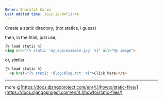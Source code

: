 ```yaml
---
Owner: Sharafat Karim
Last edited time: 2022-12-04T11:46
---
```

Create a static directory, (not statics, i guess)

then, in the html, just use,

```HTML
{% load static %}
<img src="{% static 'my_app/example.jpg' %}" alt="My image">
```

or, similar

```HTML
{% load static %}
  <a href="{% static 'blog/blog.txt' %}">Click here!</a>
```

---

more @[https://docs.djangoproject.com/en/4.1/howto/static-files/](https://docs.djangoproject.com/en/4.1/howto/static-files/)